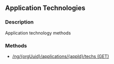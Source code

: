 ## Application Technologies
### Description
Application technology methods
### Methods
- [ /ng/{orgUuid}/applications/{appId}/techs (GET) ]( ./07376e76827b7e86be65a320d5b60465.md)
